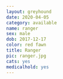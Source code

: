 ```yaml
---
layout: greyhound
date: 2020-04-05
category: available
name: ranger
sex: male
dob: 2017-12-17
color: red fawn
title: Ranger
pic: ranger.jpg
cats: yes
medicalhold: yes
---
```


